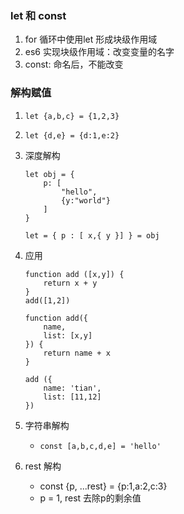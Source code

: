 ### let 和 const
1. for  循环中使用let 形成块级作用域
2. es6 实现块级作用域：改变变量的名字
3. const: 命名后，不能改变

### 解构赋值
1. `let {a,b,c} = {1,2,3}`
2. `let {d,e} = {d:1,e:2}`
3. 深度解构
    
    ```
    let obj = {
        p: [
            "hello",
            {y:"world"}
        ]
    }
    
    let = { p : [ x,{ y }] } = obj
    ```

4. 应用
    
    ```
    function add ([x,y]) {
        return x + y
    }
    add([1,2])
        
    function add({
        name,
        list: [x,y]
    }) {
        return name + x
    }
    
    add ({
        name: 'tian',
        list: [11,12]
    }) 
    ```
5. 字符串解构
    - `const [a,b,c,d,e] = 'hello'`

6. rest 解构
    - const {p, ...rest} = {p:1,a:2,c:3}
    - p = 1, rest 去除p的剩余值

